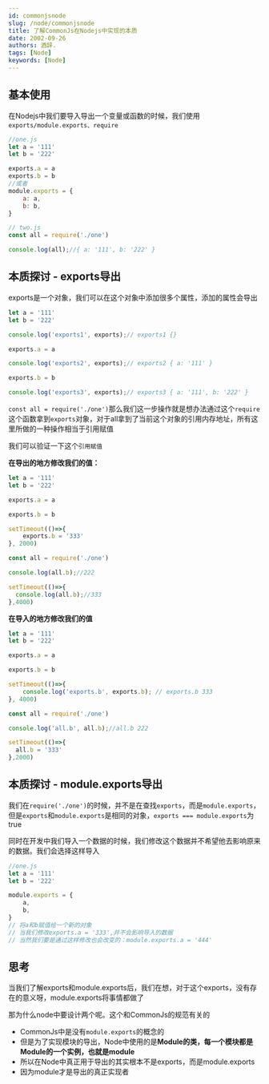 ```yaml
---
id: commonjsnode
slug: /node/commonjsnode
title: 了解CommonJs在Nodejs中实现的本质
date: 2002-09-26
authors: 酒辞.
tags: [Node]
keywords: [Node]
---
```


## 基本使用

在Nodejs中我们要导入导出一个变量或函数的时候，我们使用`exports/module.exports、require`

```js
//one.js
let a = '111'
let b = '222'

exports.a = a
exports.b = b
//或者
module.exports = {
    a: a,
    b: b,
}
```

```js
// two.js
const all = require('./one')

console.log(all);//{ a: '111', b: '222' }
```



## 本质探讨 - exports导出

exports是一个对象，我们可以在这个对象中添加很多个属性，添加的属性会导出

```js
let a = '111'
let b = '222'

console.log('exports1', exports);// exports1 {}

exports.a = a

console.log('exports2', exports);// exports2 { a: '111' }

exports.b = b

console.log('exports3', exports);// exports3 { a: '111', b: '222' }
```



`const all = require('./one')`那么我们这一步操作就是想办法通过这个`require`这个函数拿到`exports`对象，对于all拿到了当前这个对象的引用内存地址，所有这里所做的一种操作相当于引用赋值



我们可以验证一下这个`引用赋值`

**在导出的地方修改我们的值：**

```js
let a = '111'
let b = '222'

exports.a = a

exports.b = b

setTimeout(()=>{
    exports.b = '333'
}, 2000)
```

```js
const all = require('./one')

console.log(all.b);//222

setTimeout(()=>{
  console.log(all.b);//333
},4000)
```

**在导入的地方修改我们的值**

```js
let a = '111'
let b = '222'

exports.a = a

exports.b = b

setTimeout(()=>{
    console.log('exports.b', exports.b); // exports.b 333
}, 4000)
```

```js
const all = require('./one')

console.log('all.b', all.b);//all.b 222

setTimeout(()=>{
  all.b = '333'
},2000)
```



## 本质探讨 - module.exports导出

我们在`require('./one')`的时候，并不是在查找`exports`，而是`module.exports`，但是`exports`和`module.exports`是相同的对象，`exports === module.exports`为true



同时在开发中我们导入一个数据的时候，我们修改这个数据并不希望他去影响原来的数据。我们会选择这样导入

```js
//one.js
let a = '111'
let b = '222'

module.exports = {
    a,
    b,
}
// 将a和b赋值给一个新的对象
// 当我们修改exports.a = '333',并不会影响导入的数据
// 当然我们要是通过这样修改也会改变的：module.exports.a = '444'
```



## 思考

当我们了解exports和module.exports后，我们在想，对于这个exports，没有存在的意义呀，module.exports将事情都做了

那为什么node中要设计两个呢。这个和CommonJs的规范有关的

- CommonJs中是没有`module.exports`的概念的
- 但是为了实现模块的导出，Node中使用的是**Module的类，每一个模块都是Module的一个实例，也就是module**
- 所以在Node中真正用于导出的其实根本不是exports，而是module.exports
- 因为module才是导出的真正实现者









